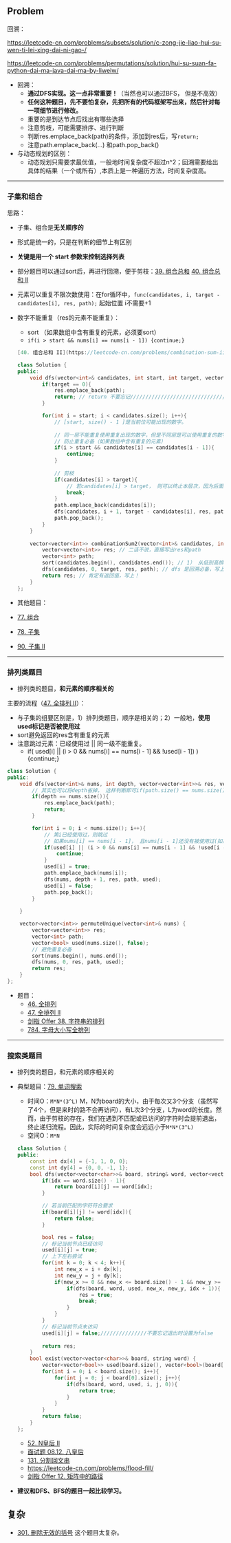 ## Problem

回溯：

https://leetcode-cn.com/problems/subsets/solution/c-zong-jie-liao-hui-su-wen-ti-lei-xing-dai-ni-gao-/

https://leetcode-cn.com/problems/permutations/solution/hui-su-suan-fa-python-dai-ma-java-dai-ma-by-liweiw/

- 回溯：
  - **通过DFS实现。这一点非常重要！**（当然也可以通过BFS， 但是不高效）
  - **任何这种题目，先不要怕复杂，先把所有的代码框架写出来，然后针对每一项细节进行修改。**
  - 重要的是到达节点后找出有哪些选择
  - 注意剪枝，可能需要排序、进行判断
  - 判断res.emplace_back(path)的条件，添加到res后，写`return;`
  - 注意path.emplace_back(...) 和path.pop_back()
- 与动态规划的区别：
  - 动态规划只需要求最优值，一般地时间复杂度不超过n^2；回溯需要给出具体的结果（一个或所有）,本质上是一种遍历方法，时间复杂度高。

------

### 子集和组合

思路：

- 子集、组合是**无关顺序的**

- 形式是统一的，只是在判断的细节上有区别

- **关键是用一个 start 参数来控制选择列表**

- 部分题目可以通过sort后，再进行回溯，便于剪枝：[39. 组合总和](https://leetcode-cn.com/problems/combination-sum/)        [40. 组合总和 II](https://leetcode-cn.com/problems/combination-sum-ii/)

- 元素可以重复不限次数使用：在for循环中，`func(candidates, i, target - candidates[i], res, path);` 起始位置 i不需要+1

- 数字不能重复（res的元素不能重复）：

  - sort  （如果数组中含有重复的元素，必须要sort）
  - `if(i > start && nums[i] == nums[i - 1]) {continue;}`

  ```c++
  [40. 组合总和 II](https://leetcode-cn.com/problems/combination-sum-ii/)
  
  class Solution {
  public:
      void dfs(vector<int>& candidates, int start, int target, vector<vector<int>>& res, vector<int>& path){
          if(target == 0){
              res.emplace_back(path);
              return; // return 不要忘记////////////////////////////////
          }
  
          for(int i = start; i < candidates.size(); i++){
              // [start, size() - 1 ]是当前位可能出现的数字。
              
              // 同一层不能重复使用重复出现的数字，但是不同层是可以使用重复的数字，否则res会有重复的元素
              // 防止重复必备（如果数组中含有重复的元素）
              if(i > start && candidates[i] == candidates[i - 1]){
                  continue;
              }
              
              // 剪枝
              if(candidates[i] > target){
                  // 若candidates[i] > target， 则可以终止本层次，因为后面的元素会更大，更不符合要求
                  break;
              }
              path.emplace_back(candidates[i]);
              dfs(candidates, i + 1, target - candidates[i], res, path); // 如果允许一个元素重复出现，则下一个数字从i开始；如果不允许同一个元素重复出现，则下一个数字从i + 1开始。
              path.pop_back();    
          }
      }
      
      vector<vector<int>> combinationSum2(vector<int>& candidates, int target) {
          vector<vector<int>> res; // 二话不说，直接写出res和path
          vector<int> path;
          sort(candidates.begin(), candidates.end()); // 1） 从低到高排序,以剪枝； 2） 防止重复必备（如果数组中含有重复的元素，必须要sort）
          dfs(candidates, 0, target, res, path); // dfs 是回溯必备，写上！
          return res; // 肯定有返回值，写上！
      }
  };
  ```
  
- 其他题目：

- [77. 组合](https://leetcode-cn.com/problems/combinations/)
- [78. 子集](https://leetcode-cn.com/problems/subsets/)
- [90. 子集 II](https://leetcode-cn.com/problems/subsets-ii/)



------

### 排列类题目

- 排列类的题目，**和元素的顺序相关的**

主要的流程（[47. 全排列 II](https://leetcode-cn.com/problems/permutations-ii/)）：

- 与子集的组要区别是，1）排列类题目，顺序是相关的；2）一般地，**使用used标记是否被使用过**
- sort避免返回的res含有重复的元素
- 注意跳过元素：已经使用过 || 同一级不能重复。
     - if(  used[i]   ||   (i > 0 && nums[i] == nums[i - 1] && !used[i - 1])    ) {continue;}


```c++
class Solution {
public:
    void dfs(vector<int>& nums, int depth, vector<vector<int>>& res, vector<int>& path, vector<bool>& used){
        // 其实也可以将depth省掉， 这样判断即可if(path.size() == nums.size())
        if(depth == nums.size()){
            res.emplace_back(path);
            return;
        }

        for(int i = 0; i < nums.size(); i++){
            // 第i已经使用过，则跳过
            // 如果nums[i] == nums[i - 1]， 且nums[i - 1]还没有被使用过(如果不排除，会出现重复的元素)。对于重复的数值，同一层只能使用一层，而如果nums[i - 1]被使用过，则说明是在不同层考虑进入该重复数值。
            if(used[i] || (i > 0 && nums[i] == nums[i - 1] && !used[i - 1])){
                continue;
            }
            used[i] = true;
            path.emplace_back(nums[i]);
            dfs(nums, depth + 1, res, path, used);
            used[i] = false;
            path.pop_back();            
        }
        
    }

    vector<vector<int>> permuteUnique(vector<int>& nums) {
        vector<vector<int>> res;
        vector<int> path;
        vector<bool> used(nums.size(), false);
        // 避免重复必备
        sort(nums.begin(), nums.end()); 
        dfs(nums, 0, res, path, used);
        return res;
    }
};
```



- 题目：
  - [46. 全排列](https://leetcode-cn.com/problems/permutations/)
  - [47. 全排列 II](https://leetcode-cn.com/problems/permutations-ii/)
  - [剑指 Offer 38. 字符串的排列](https://leetcode-cn.com/problems/zi-fu-chuan-de-pai-lie-lcof/)
  - [784. 字母大小写全排列](https://leetcode-cn.com/problems/letter-case-permutation/)
  
  

------

### 搜索类题目

- 排列类的题目，和元素的顺序相关的

- 典型题目：[79. 单词搜索](https://leetcode-cn.com/problems/word-search/)

  - 时间O：`M*N*(3^L)`  M，N为board的大小，由于每次又3个分支（虽然写了4个，但是来时的路不会再访问），有L次3个分支，L为word的长度。然而，由于剪枝的存在，我们在遇到不匹配或已访问的字符时会提前退出，终止递归流程。因此，实际的时间复杂度会远远小于`M*N*(3^L)` 
  - 空间O：`M*N`

  ```c++
  class Solution {
  public:
      const int dx[4] = {-1, 1, 0, 0};
      const int dy[4] = {0, 0, -1, 1};
      bool dfs(vector<vector<char>>& board, string& word, vector<vector<bool>>& used, int i, int j, int idx){
          if(idx == word.size() - 1){
              return board[i][j] == word[idx];
          }
  
          // 若当前匹配的字符符合要求
          if(board[i][j] != word[idx]){
              return false;
          }
  
          bool res = false;
          // 标记当前节点已经访问
          used[i][j] = true;
          // 上下左右尝试
          for(int k = 0; k < 4; k++){
              int new_x = i + dx[k];
              int new_y = j + dy[k];
              if(new_x >= 0 && new_x <= board.size() - 1 && new_y >= 0 && new_y <= board[0].size() - 1 && !used[new_x][new_y]){
                  if(dfs(board, word, used, new_x, new_y, idx + 1)){
                      res = true;
                      break;
                  }
              }
          }
          // 标记当前节点未访问
          used[i][j] = false;///////////////不要忘记退出时设置为false
          
          return res;
      }
      bool exist(vector<vector<char>>& board, string word) {
          vector<vector<bool>> used(board.size(), vector<bool>(board[0].size()));
          for(int i = 0; i < board.size(); i++){
              for(int j = 0; j < board[0].size(); j++){
                  if(dfs(board, word, used, i, j, 0)){
                      return true;
                  }
              }
          }
          return false;
      }
  };
  ```

  - [52. N皇后 II](https://leetcode-cn.com/problems/n-queens-ii/)
  - [面试题 08.12. 八皇后](https://leetcode-cn.com/problems/eight-queens-lcci/)
  - [131. 分割回文串](https://leetcode-cn.com/problems/palindrome-partitioning/)
  - https://leetcode-cn.com/problems/flood-fill/
  - [剑指 Offer 12. 矩阵中的路径](https://leetcode.cn/problems/ju-zhen-zhong-de-lu-jing-lcof/)

- **建议和DFS、BFS的题目一起比较学习。**

## 复杂

- [301. 删除无效的括号](https://leetcode.cn/problems/remove-invalid-parentheses/)  这个题目太复杂。
